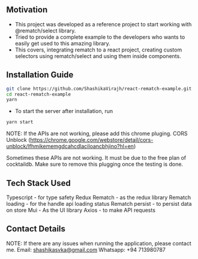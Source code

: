 ## Motivation

- This project was developed as a reference project to start working with @rematch/select library.
- Tried to provide a complete example to the developers who wants to easily get used to this amazing library.
- This covers, integrating rematch to a react project, creating custom selectors using rematch/select and using them inside components.

## Installation Guide

```bash
git clone https://github.com/ShashikaVirajh/react-rematch-example.git
cd react-rematch-example
yarn
```

- To start the server after installation, run

```bash
yarn start
```

NOTE: If the APIs are not working, please add this chrome pluging.
CORS Unblock (https://chrome.google.com/webstore/detail/cors-unblock/lfhmikememgdcahcdlaciloancbhjino?hl=en)

Sometimes these APIs are not working. It must be due to the free plan of cocktaildb. Make sure to remove this plugging once the testing is done.

## Tech Stack Used

Typescript - for type safety
Redux Rematch - as the redux library
Rematch loading - for the handle api loading status
Rematch persist - to persist data on store
Mui - As the UI library
Axios - to make API requests

## Contact Details

NOTE: If there are any issues when running the application, please contact me.
Email: shashikasvka@gmail.com
Whatsapp: +94 713980787
